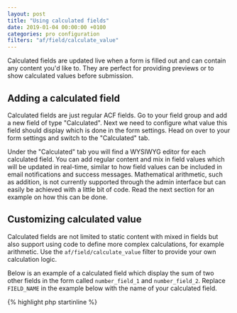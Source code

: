 ```yaml
---
layout: post
title: "Using calculated fields"
date: 2019-01-04 00:00:00 +0100
categories: pro configuration
filters: "af/field/calculate_value"
---
```


Calculated fields are updated live when a form is filled out and can contain any content you'd like to. They are perfect for providing previews or to show calculated values before submission.

## Adding a calculated field

Calculated fields are just regular ACF fields. Go to your field group and add a new field of type "Calculated". Next we need to configure what value this field should display which is done in the form settings. Head on over to your form settings and switch to the "Calculated" tab.

Under the "Calculated" tab you will find a WYSIWYG editor for each calculated field. You can add regular content and mix in field values which will be updated in real-time, similar to how field values can be included in email notifications and success messages. Mathematical arithmetic, such as addition, is not currently supported through the admin interface but can easily be achieved with a little bit of code. Read the next section for an example on how this can be done.

## Customizing calculated value

Calculated fields are not limited to static content with mixed in fields but also support using code to define more complex calculations, for example arithmetic. Use the `af/field/calculate_value` filter to provide your own calculation logic.

Below is an example of a calculated field which display the sum of two other fields in the form called `number_field_1` and `number_field_2`. Replace `FIELD_NAME` in the example below with the name of your calculated field.

{% highlight php startinline %}
<?php

function calculated_field_value() {
  // Get field values (these will be updated in real-time)
  $val1 = af_get_field( 'number_field_1' );
  $val2 = af_get_field( 'number_field_2' );

  // Calculate the sum of the current field values
  $sum = $val1 + $val2;

  // Display the sum in the calculated field
  return 'Sum: ' . $sum;
}
add_filter( 'af/field/calculate_value/name=FIELD_NAME', 'calculated_field_value', 10, 0 );

{% endhighlight %}

## Extending calculated fields with Javascript

Using the ACF Javascript API the behaviour of calculated fields can be customized. The `af/field/calculated/value_updated` action is triggered when a calculated field is updated and can be used when you want use the calculated value for something more than just the field.

{% highlight js startinline %}

// Intercept the rendered calculated field and insert the markup
// into an element with the id `#preview-container`
acf.addAction( 'af/field/calculated/value_updated/name=FIELD_NAME', function( value, field, form ) {
  $('#preview-container').html(value);
});

{% endhighlight %}

If you want to cause an update of a calculated field you can use trigger the `af/field/calculated/update_value`. This is convenient for example when you want to update a calculated field when the user interacts with something outside the form.

{% highlight js startinline %}
// This is the simplest format available and will trigger the update for 
// all calculated fields on the page
acf.doAction( 'af/field/calculated/update_value' );

// You may target specific fields by field name
acf.doAction( 'af/field/calculated/update_value/name=FIELD_NAME' );

// You may also target specific fields by field key
acf.doAction( 'af/field/calculated/update_value/key=FIELD_KEY' );
{% endhighlight %}
